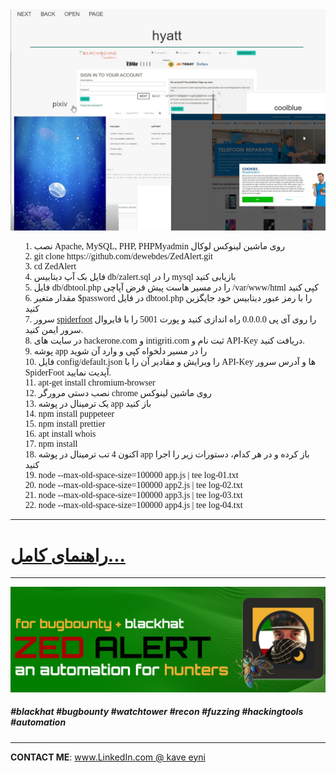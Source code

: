 <img src='https://github.com/dewebdes/ZedAlert/blob/main/image/poster1.jpeg' />
<ul style='font-family:tahoma;list-style:none;'>
<li>1.	نصب Apache, MySQL, PHP, PHPMyadmin روی ماشین لینوکس لوکال</li>
<li>2.	git clone https://github.com/dewebdes/ZedAlert.git</li>
<li>3.	cd ZedAlert</li>
<li>4.	فایل بک آپ دیتابیس db/zalert.sql را در mysql بازیابی کنید</li>
<li>5.	فایل db/dbtool.php را در مسیر هاست پیش فرض آپاچی /var/www/html کپی کنید</li>
<li>6.	مقدار متغیر $password در فایل dbtool.php را با رمز عبور دیتابیس خود جایگزین کنید</li>
<li>7.	سرور <a href='https://www.linkedin.com/pulse/%25DA%25A9%25D8%25A7%25D8%25B1%25D8%25A8%25D8%25B1%25D8%25AF-%25D9%2587%25D9%2588%25D8%25B4%25D9%2585%25D9%2586%25D8%25AF-%25D9%2585%25D9%2586%25D8%25A7%25D8%25A8%25D8%25B9-%25D8%25A2%25D8%25B2%25D8%25A7%25D8%25AF-%25D8%25AF%25D8%25B1-%25D8%25B9%25D9%2585%25D9%2584%25DB%258C%25D8%25A7%25D8%25AA-%25D8%25B3%25D8%25A7%25DB%258C%25D8%25A8%25D8%25B1%25DB%258C-kave-eyni/?trackingId=7isrlOWETXu7XvyqarDyCQ%3D%3D'>spiderfoot</a> را روی آی پی 0.0.0.0 راه اندازی کنید و پورت 5001 را با فایروال سرور ایمن کنید.</li>
<li>8.	در سایت های hackerone.com و intigriti.com ثبت نام و API-Key دریافت کنید.</li>
<li>9.	پوشه app را در مسیر دلخواه کپی و وارد آن شوید</li>
<li>10.	فایل config/default.json را ویرایش و مقادیر آن را با API-Key ها و آدرس سرور SpiderFoot آپدیت نمایید.</li>
<li>11.	apt-get install chromium-browser</li>
<li>12.	نصب دستی مرورگر chrome روی ماشین لینوکس</li>
<li>13.	یک ترمینال در پوشه app باز کنید</li>
<li>14.	npm install puppeteer</li>
<li>15.	npm install prettier</li>
<li>16.	apt install whois</li>
<li>17.	npm install</li>
<li>18.	اکنون 4 تب ترمینال در پوشه app باز کرده و در هر کدام، دستورات زیر را اجرا کنید </li>
<li>19.	node --max-old-space-size=100000 app.js | tee log-01.txt</li>
<li>20.	node --max-old-space-size=100000 app2.js | tee log-02.txt</li>
<li>21.	node --max-old-space-size=100000 app3.js | tee log-03.txt</li>
<li>22.	node --max-old-space-size=100000 app4.js | tee log-04.txt</li>
</ul>
<hr>
<h1><a href='https://www.linkedin.com/posts/eyni-kave_aevaewaecaetaeuaex-aepaesaewaetaepaebahyaewaeu-activity-7225984502030872576-2k-S?utm_source=share&utm_medium=member_desktop'>راهنمای کامل...</a></h1>
<hr>
<img src='https://github.com/dewebdes/ZedAlert/blob/main/image/banner-cropped.jpg' />
<h5>#blackhat #bugbounty #watchtower #recon #fuzzing #hackingtools #automation</h5>
<hr>
<p>
  <strong>CONTACT ME</strong>: <a href="https://www.linkedin.com/in/eyni-kave/" title="kave eyni">www.LinkedIn.com @ kave eyni</a>
</p>
